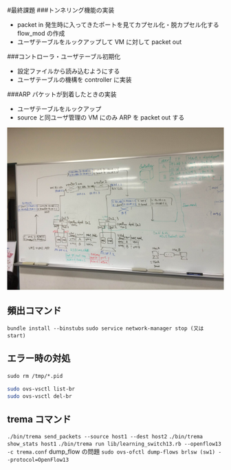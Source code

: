 #最終課題
###トンネリング機能の実装

- packet in 発生時に入ってきたポートを見てカプセル化・脱カプセル化する
flow_mod の作成
- ユーザテーブルをルックアップして VM に対して packet out

###コントローラ・ユーザテーブル初期化

- 設定ファイルから読み込むようにする
- ユーザテーブルの機構を controller に実装

###ARP パケットが到着したときの実装

- ユーザテーブルをルックアップ
- source と同ユーザ管理の VM にのみ ARP を packet out する

![設計](https://github.com/gotooon/memo/blob/master/memo2.JPG)

## 頻出コマンド
`bundle install --binstubs`
`sudo service network-manager stop (又は start)`

## エラー時の対処
`sudo rm /tmp/*.pid`

```bash
sudo ovs-vsctl list-br
sudo ovs-vsctl del-br
```

## trema コマンド
`./bin/trema send_packets --source host1 --dest host2`
`./bin/trema show_stats host1`
`./bin/trema run lib/learning_switch13.rb --openflow13 -c trema.conf`
dump_flow の問題
`sudo ovs-ofctl dump-flows brlsw (sw1) --protocol=OpenFlow13`